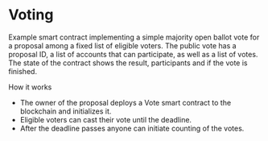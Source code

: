 # Voting

Example smart contract implementing a simple majority open ballot vote for a proposal among a fixed list of eligible voters.
The public vote has a proposal ID, a list of accounts that can participate, as well as a list of votes. The state of the contract shows the result, participants and if the vote is finished.

How it works

* The owner of the proposal deploys a Vote smart contract to the blockchain and initializes it.
* Eligible voters can cast their vote until the deadline.
* After the deadline passes anyone can initiate counting of the votes.
